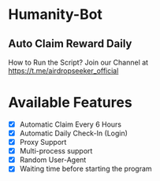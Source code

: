 # Humanity-Bot
Auto Claim Reward Daily
---
How to Run the Script? Join our Channel at https://t.me/airdropseeker_official

# Available Features

- [x] Automatic Claim Every 6 Hours
- [x] Automatic Daily Check-In (Login)
- [x] Proxy Support
- [x] Multi-process support
- [x] Random User-Agent
- [x] Waiting time before starting the program

